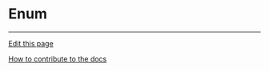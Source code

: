 # Enum

---
[Edit this page](https://github.com/saascade/platform.saascade.com/edit/main/Hub/Organizations/Projects/Design/SubdomainWorkflows/BlueprintEditor/Blocks/Enum/README.md)

[How to contribute to the docs](../../../../../../../../General/HowToContribute/README.md)

<!-- MS Clarity. We use this so that we know what people need help with, otherwise we'd be wasting a lot of time just guessing. --> 
<script type="text/javascript"> (function(c,l,a,r,i,t,y){ c[a]=c[a]||function(){(c[a].q=c[a].q||[]).push(arguments)}; t=l.createElement(r);t.async=1;t.src="https://www.clarity.ms/tag/"+i;  y=l.getElementsByTagName(r)[0];y.parentNode.insertBefore(t,y); })(window, document, "clarity", "script", "sdby7q18rz"); </script>